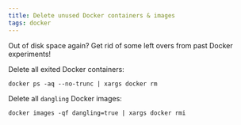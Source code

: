 ```yaml
---
title: Delete unused Docker containers & images
tags: docker
---
```


Out of disk space again? Get rid of some left overs from past Docker experiments!

Delete all exited Docker containers:
```
docker ps -aq --no-trunc | xargs docker rm
```

Delete all `dangling` Docker images:
```
docker images -qf dangling=true | xargs docker rmi
```
